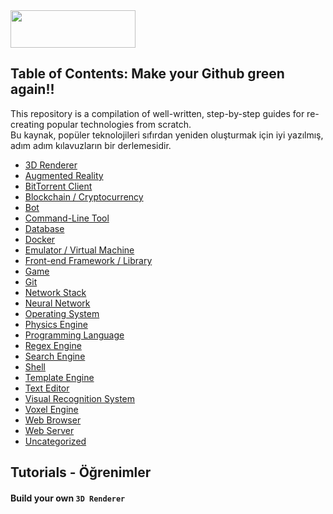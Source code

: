 <img src="https://media.discordapp.net/attachments/904474621372420136/1087103406881128590/resized.png" style="width:200; height:60">

## Table of Contents: Make your Github green again!!

This repository is a compilation of well-written, step-by-step guides for re-creating popular technologies from scratch.<br>
Bu kaynak, popüler teknolojileri sıfırdan yeniden oluşturmak için iyi yazılmış, adım adım kılavuzların bir derlemesidir.


* [3D Renderer](#Make-your-github-green-again-3d-renderer)
* [Augmented Reality](#Make-your-github-green-again-augmented-reality)
* [BitTorrent Client](#Make-your-github-green-again-bittorrent-client)
* [Blockchain / Cryptocurrency](#Make-your-github-green-again-blockchain--cryptocurrency)
* [Bot](#Make-your-github-green-again-bot)
* [Command-Line Tool](#Make-your-github-green-again-command-line-tool)
* [Database](#Make-your-github-green-again-database)
* [Docker](#Make-your-github-green-again-docker)
* [Emulator / Virtual Machine](#Make-your-github-green-again-emulator--virtual-machine)
* [Front-end Framework / Library](#Make-your-github-green-again-front-end-framework--library)
* [Game](#Make-your-github-green-again-game)
* [Git](#Make-your-github-green-again-git)
* [Network Stack](#Make-your-github-green-again-network-stack)
* [Neural Network](#Make-your-github-green-again-neural-network)
* [Operating System](#Make-your-github-green-again-operating-system)
* [Physics Engine](#Make-your-github-green-again-physics-engine)
* [Programming Language](#Make-your-github-green-again-programming-language)
* [Regex Engine](#Make-your-github-green-again-regex-engine)
* [Search Engine](#Make-your-github-green-again-search-engine)
* [Shell](#Make-your-github-green-again-shell)
* [Template Engine](#Make-your-github-green-again-template-engine)
* [Text Editor](#Make-your-github-green-again-text-editor)
* [Visual Recognition System](#Make-your-github-green-again-visual-recognition-system)
* [Voxel Engine](#Make-your-github-green-again-voxel-engine)
* [Web Browser](#Make-your-github-green-again-web-browser)
* [Web Server](#Make-your-github-green-again-web-server)
* [Uncategorized](#uncategorized)

## Tutorials - Öğrenimler

#### Build your own `3D Renderer`
